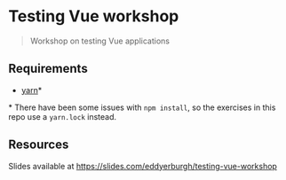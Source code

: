 # Testing Vue workshop

> Workshop on testing Vue applications

## Requirements

- [yarn](https://yarnpkg.com/lang/en/docs/install/)\*

\* There have been some issues with `npm install`, so the exercises in this repo use a `yarn.lock` instead.

## Resources

Slides available at https://slides.com/eddyerburgh/testing-vue-workshop
